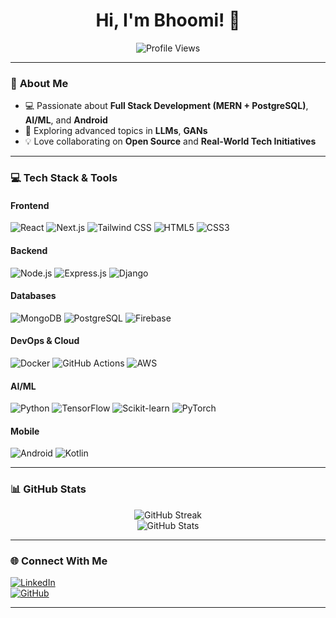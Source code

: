 <h1 align="center">Hi, I'm Bhoomi! 👋</h1>

<p align="center">
  <img src="https://komarev.com/ghpvc/?username=BHOOMI764&label=Profile%20Views&color=0e75b6&style=flat" alt="Profile Views" />
</p>

---

### 🌟 **About Me**
- 💻 Passionate about **Full Stack Development (MERN + PostgreSQL)**, **AI/ML**, and **Android**
- 🚀 Exploring advanced topics in **LLMs**, **GANs**
- 💡 Love collaborating on **Open Source** and **Real-World Tech Initiatives**

---

### 💻 **Tech Stack & Tools**
#### **Frontend**
![React](https://img.shields.io/badge/React-20232A?style=for-the-badge&logo=react&logoColor=61DAFB)
![Next.js](https://img.shields.io/badge/Next.js-000000?style=for-the-badge&logo=nextdotjs&logoColor=white)
![Tailwind CSS](https://img.shields.io/badge/TailwindCSS-06B6D4?style=for-the-badge&logo=tailwindcss&logoColor=white)
![HTML5](https://img.shields.io/badge/HTML5-e34c26?style=for-the-badge&logo=html5&logoColor=white)
![CSS3](https://img.shields.io/badge/CSS3-1572B6?style=for-the-badge&logo=css3&logoColor=white)

#### **Backend**
![Node.js](https://img.shields.io/badge/Node.js-339933?style=for-the-badge&logo=node-dot-js&logoColor=white)
![Express.js](https://img.shields.io/badge/Express.js-404D59?style=for-the-badge)
![Django](https://img.shields.io/badge/Django-092E20?style=for-the-badge&logo=django&logoColor=white)

#### **Databases**
![MongoDB](https://img.shields.io/badge/MongoDB-4EA94B?style=for-the-badge&logo=mongodb&logoColor=white)
![PostgreSQL](https://img.shields.io/badge/PostgreSQL-316192?style=for-the-badge&logo=postgresql&logoColor=white)
![Firebase](https://img.shields.io/badge/Firebase-FFCA28?style=for-the-badge&logo=firebase&logoColor=black)

#### **DevOps & Cloud**
![Docker](https://img.shields.io/badge/Docker-2496ED?style=for-the-badge&logo=docker&logoColor=white)
![GitHub Actions](https://img.shields.io/badge/GitHub_Actions-2088FF?style=for-the-badge&logo=github-actions&logoColor=white)
![AWS](https://img.shields.io/badge/AWS-FF9900?style=for-the-badge&logo=amazon-aws&logoColor=white)

#### **AI/ML**
![Python](https://img.shields.io/badge/Python-3776AB?style=for-the-badge&logo=python&logoColor=white)
![TensorFlow](https://img.shields.io/badge/TensorFlow-FF6F00?style=for-the-badge&logo=tensorflow&logoColor=white)
![Scikit-learn](https://img.shields.io/badge/Scikit_Learn-F7931E?style=for-the-badge&logo=scikit-learn&logoColor=white)
![PyTorch](https://img.shields.io/badge/PyTorch-EE4C2C?style=for-the-badge&logo=PyTorch&logoColor=white)

#### **Mobile**
![Android](https://img.shields.io/badge/Android-3DDC84?style=for-the-badge&logo=android&logoColor=white)
![Kotlin](https://img.shields.io/badge/Kotlin-7F52FF?style=for-the-badge&logo=kotlin&logoColor=white)

---

### 📊 **GitHub Stats**
<p align="center">
  <img src="https://github-readme-streak-stats.herokuapp.com/?user=BHOOMI764&theme=react" alt="GitHub Streak" />
  <br>
  <img src="https://github-readme-stats.vercel.app/api?username=BHOOMI764&show_icons=true&theme=react" alt="GitHub Stats" />
</p>

---

### 🌐 **Connect With Me**
[![LinkedIn](https://img.shields.io/badge/LinkedIn-Connect-blue?style=flat&logo=linkedin)](https://www.linkedin.com/in/yourprofile)  
[![GitHub](https://img.shields.io/badge/GitHub-Follow-black?style=flat&logo=github)](https://github.com/BHOOMI764) 

---
